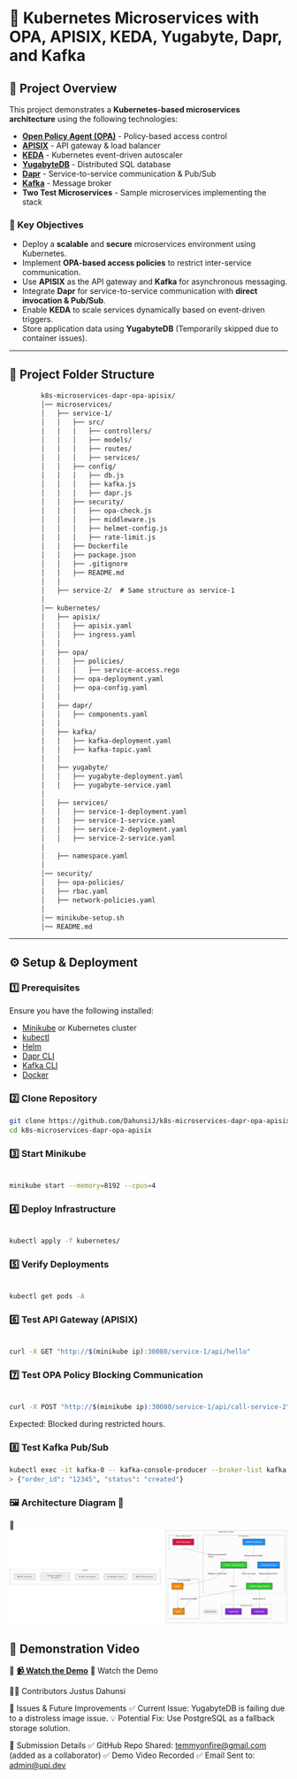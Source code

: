 # **🚀 Kubernetes Microservices with OPA, APISIX, KEDA, Yugabyte, Dapr, and Kafka**

## **📌 Project Overview**
This project demonstrates a **Kubernetes-based microservices architecture** using the following technologies:

- **[Open Policy Agent (OPA)](https://www.openpolicyagent.org/)** - Policy-based access control
- **[APISIX](https://apisix.apache.org/)** - API gateway & load balancer
- **[KEDA](https://keda.sh/)** - Kubernetes event-driven autoscaler
- **[YugabyteDB](https://www.yugabyte.com/)** - Distributed SQL database
- **[Dapr](https://dapr.io/)** - Service-to-service communication & Pub/Sub
- **[Kafka](https://kafka.apache.org/)** - Message broker
- **Two Test Microservices** - Sample microservices implementing the stack

### **🎯 Key Objectives**
- Deploy a **scalable** and **secure** microservices environment using Kubernetes.
- Implement **OPA-based access policies** to restrict inter-service communication.
- Use **APISIX** as the API gateway and **Kafka** for asynchronous messaging.
- Integrate **Dapr** for service-to-service communication with **direct invocation & Pub/Sub**.
- Enable **KEDA** to scale services dynamically based on event-driven triggers.
- Store application data using **YugabyteDB** (Temporarily skipped due to container issues).

---

## **📂 Project Folder Structure**

```
        k8s-microservices-dapr-opa-apisix/
        │── microservices/
        │   ├── service-1/
        │   │   ├── src/
        │   │   │   ├── controllers/
        │   │   │   ├── models/
        │   │   │   ├── routes/
        │   │   │   ├── services/
        │   │   ├── config/
        │   │   │   ├── db.js
        │   │   │   ├── kafka.js
        │   │   │   ├── dapr.js
        │   │   ├── security/
        │   │   │   ├── opa-check.js
        │   │   │   ├── middleware.js
        │   │   │   ├── helmet-config.js
        │   │   │   ├── rate-limit.js
        │   │   ├── Dockerfile
        │   │   ├── package.json
        │   │   ├── .gitignore
        │   │   ├── README.md
        │   │
        │   ├── service-2/  # Same structure as service-1
        │
        │── kubernetes/
        │   ├── apisix/
        │   │   ├── apisix.yaml
        │   │   ├── ingress.yaml
        │   │
        │   ├── opa/
        │   │   ├── policies/
        │   │   │   ├── service-access.rego
        │   │   ├── opa-deployment.yaml
        │   │   ├── opa-config.yaml
        │   │
        │   ├── dapr/
        │   │   ├── components.yaml
        │   │
        │   ├── kafka/
        │   │   ├── kafka-deployment.yaml
        │   │   ├── kafka-topic.yaml
        │   │
        │   ├── yugabyte/
        │   │   ├── yugabyte-deployment.yaml
        │   │   ├── yugabyte-service.yaml
        │
        │   ├── services/
        │   │   ├── service-1-deployment.yaml
        │   │   ├── service-1-service.yaml
        │   │   ├── service-2-deployment.yaml
        │   │   ├── service-2-service.yaml
        │
        │   ├── namespace.yaml
        │
        │── security/
        │   ├── opa-policies/
        │   ├── rbac.yaml
        │   ├── network-policies.yaml
        │
        │── minikube-setup.sh
        │── README.md
```




---

## **⚙️ Setup & Deployment**
### **1️⃣ Prerequisites**
Ensure you have the following installed:
- [Minikube](https://minikube.sigs.k8s.io/docs/start/) or Kubernetes cluster  
- [kubectl](https://kubernetes.io/docs/tasks/tools/install-kubectl/)  
- [Helm](https://helm.sh/docs/intro/install/)  
- [Dapr CLI](https://docs.dapr.io/getting-started/install-dapr-cli/)  
- [Kafka CLI](https://kafka.apache.org/quickstart)  
- [Docker](https://docs.docker.com/get-docker/)  

### **2️⃣ Clone Repository**
```sh
git clone https://github.com/DahunsiJ/k8s-microservices-dapr-opa-apisix.git
cd k8s-microservices-dapr-opa-apisix
```

### **3️⃣ Start Minikube**
```sh

minikube start --memory=8192 --cpus=4
```

### **4️⃣ Deploy Infrastructure**
```sh

kubectl apply -f kubernetes/
```

### **5️⃣ Verify Deployments**
```sh

kubectl get pods -A
```

### **6️⃣ Test API Gateway (APISIX)**
```sh

curl -X GET "http://$(minikube ip):30080/service-1/api/hello"
```

### **7️⃣ Test OPA Policy Blocking Communication**
```sh

curl -X POST "http://$(minikube ip):30080/service-1/api/call-service-2"
```
Expected: Blocked during restricted hours.

### **8️⃣ Test Kafka Pub/Sub**
```sh
kubectl exec -it kafka-0 -- kafka-console-producer --broker-list kafka:9092 --topic orders
> {"order_id": "12345", "status": "created"}
```



### **🖼 Architecture Diagram 📌**
📌 **![Architecture Diagram](./Architecture_Diagram_k8s-microservices-dapr-opa-apisix.drawio.png)**


## **🎥 Demonstration Video**
📌 **[📹 Watch the Demo](https://drive.google.com/file/d/1h1Io6Jpn6tVh4A-sGgwl7Do4UCTMf39L/view?usp=sharing)**
🔗 Watch the Demo

👨‍💻 Contributors
Justus Dahunsi

📌 Issues & Future Improvements
✅ Current Issue: YugabyteDB is failing due to a distroless image issue.
💡 Potential Fix: Use PostgreSQL as a fallback storage solution.

📧 Submission Details
✅ GitHub Repo Shared: temmyonfire@gmail.com (added as a collaborator)
✅ Demo Video Recorded
✅ Email Sent to: admin@upi.dev